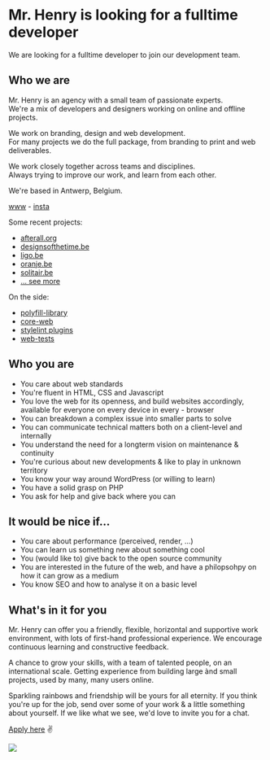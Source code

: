 # Mr. Henry is looking for a fulltime developer

We are looking for a fulltime developer to join our development team.

## Who we are

Mr. Henry is an agency with a small team of passionate experts.  
We're a mix of developers and designers working on online and offline projects.  

We work on branding, design and web development.  
For many projects we do the full package, from branding to print and web deliverables.

We work closely together across teams and disciplines.  
Always trying to improve our work, and learn from each other.

We're based in Antwerp, Belgium.

[www](https://www.mrhenry.be) - [insta](https://instagram.com/wearemrhenry)

Some recent projects:

- [afterall.org](https://www.afterall.org/)
- [designsofthetime.be](https://www.designsofthetime.be/)
- [ligo.be](https://www.ligo.be/)
- [oranje.be](https://www.oranje.be/)
- [solitair.be](https://www.solitair.be/)
- [... see more](https://www.mrhenry.be/work/all/)


On the side:

- [polyfill-library](https://github.com/mrhenry/polyfill-library)
- [core-web](https://github.com/mrhenry/core-web)
- [stylelint plugins](https://github.com/mrhenry/stylelint-mrhenry)
- [web-tests](https://github.com/mrhenry/web-tests)

## Who you are

- You care about web standards
- You're fluent in HTML, CSS and Javascript
- You love the web for its openness, and build websites accordingly, available for everyone on every device in every - browser
- You can breakdown a complex issue into smaller parts to solve
- You can communicate technical matters both on a client-level and internally 
- You understand the need for a longterm vision on maintenance & continuity
- You're curious about new developments & like to play in unknown territory
- You know your way around WordPress (or willing to learn)
- You have a solid grasp on PHP
- You ask for help and give back where you can

## It would be nice if...

- You care about performance (perceived, render, …)
- You can learn us something new about something cool
- You (would like to) give back to the open source community
- You are interested in the future of the web, and have a philopsohpy on how it can grow as a medium
- You know SEO and how to analyse it on a basic level

## What's in it for you

Mr. Henry can offer you a friendly, flexible, horizontal and supportive work environment, with lots of first-hand professional experience. We encourage continuous learning and constructive feedback.

A chance to grow your skills, with a team of talented people, on an international scale. Getting experience from building large ànd small projects, used by many, many users online.

Sparkling rainbows and friendship will be yours for all eternity. If you think you're up for the job, send over some of your work & a little something about yourself. If we like what we see, we'd love to invite you for a chat.

[Apply here](mailto:jobs@mrhenry.be) ✌️

<img src="http://from.mrhenry.be/withlove/thanks-padding.png">
